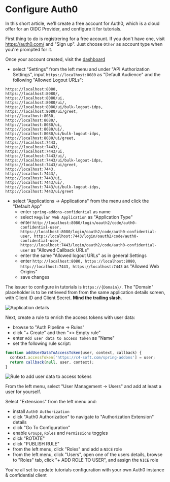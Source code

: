 # Configure Auth0
In this short article, we'll create a free account for Auth0, which is a cloud offer for an OIDC Provider, and configure it for tutorials.

First thing to do is registrering for a free account. If you don't have one, visit https://auth0.com/ and "Sign up". Just choose `Other` as account type when you're prompted for it.

Once your account created, visit the [dashboard](https://manage.auth0.com/dashboard)
- select "Settings" from the left menu and under "API Authorization Settings", input `https://localhost:8080` as "Default Audience" and the following "Allowed Logout URLs":
```
https://localhost:8080,
https://localhost:8080/,
https://localhost:8080/ui,
https://localhost:8080/ui/,
https://localhost:8080/ui/bulk-logout-idps,
https://localhost:8080/ui/greet,
http://localhost:8080,
http://localhost:8080/,
http://localhost:8080/ui,
http://localhost:8080/ui/,
http://localhost:8080/ui/bulk-logout-idps,
http://localhost:8080/ui/greet,
https://localhost:7443,
https://localhost:7443/,
https://localhost:7443/ui,
https://localhost:7443/ui/,
https://localhost:7443/ui/bulk-logout-idps,
https://localhost:7443/ui/greet,
http://localhost:7443,
http://localhost:7443/,
http://localhost:7443/ui,
http://localhost:7443/ui/,
http://localhost:7443/ui/bulk-logout-idps,
http://localhost:7443/ui/greet
```
- select "Applications -> Applications" from the menu and click the "Default App"
  - enter `spring-addons-confidential` as name
  - select `Regular Web Application` as "Application Type"
  - enter `http://localhost:8080/login/oauth2/code/auth0-confidential-user, https://localhost:8080/login/oauth2/code/auth0-confidential-user, http://localhost:7443/login/oauth2/code/auth0-confidential-user, https://localhost:7443/login/oauth2/code/auth0-confidential-user` as "Allowed Callback URLs"
  - enter the same "Allowed logout URLs" as in general Settings
  - enter `http://localhost:8080, https://localhost:8080`, `http://localhost:7443, https://localhost:7443` as "Allowed Web Origins"
  - save changes

The issuer to configure in tutorials is `https://{Domain}/`. The "Domain" placeholder is to be retrieved from from the same application details screen, with Client ID and Client Secret. **Mind the trailing slash**.

![Application details](https://github.com/ch4mpy/spring-addons/blob/master/.readme_resources/auth0-application-details.png)

Next, create a rule to enrich the access tokens with user data:
- browse to "Auth Pipeline -> Rules"
- click "+ Create" and then "<> Empty rule"
- enter `Add user data to access token` as "Name"
- set the following rule script:
```typescript
function addUserDataToAccessToken(user, context, callback) {
  context.accessToken['https://c4-soft.com/spring-addons'] = user;
  return callback(null, user, context);
}
```
![Rule to add user data to access tokens](https://github.com/ch4mpy/spring-addons/blob/master/.readme_resources/auth0-user-data-rule.png)

From the left menu, select "User Management -> Users" and add at least a user for yourself.

Select "Extensions" from the left menu and:
- install `Auth0 Authorization`
- click "Auth0 Authorization" to navigate to "Authorization Extension" details
- click "Go To Configuration"
- enable `Groups`, `Roles` and `Permissions` toggles
- click "ROTATE"
- click "PUBLISH RULE"
- from the left menu, click "Roles" and add a `NICE` role
- from the left menu, click "Users", open one of the users details, browse to "Roles" tab, click "+ ADD ROLE TO USER", and assign the `NICE` role

You're all set to update tutorials configuration with your own Auth0 instance & confidential client